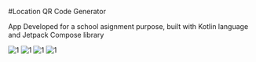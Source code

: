 ﻿#Location  QR Code Generator

App Developed for a school asignment purpose, built with Kotlin language and Jetpack Compose library

![1](https://github.com/ahmedali05252001/location-qr-code-generator/assets/60230195/cca68266-ee08-481d-825f-5dfa4ce261d3)
![1](https://github.com/ahmedali05252001/location-qr-code-generator/assets/60230195/3688101e-268d-4755-9b79-2d1cd5c74c52)
![1](https://github.com/ahmedali05252001/location-qr-code-generator/assets/60230195/09cdc91c-dbfa-4973-a22d-759b828362d0)
![1](https://github.com/ahmedali05252001/location-qr-code-generator/assets/60230195/834686d5-b76c-4fec-a68c-01b7000fbb47)

